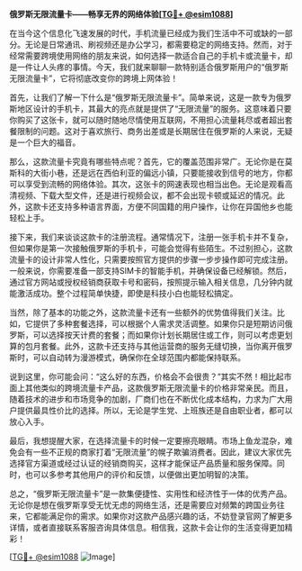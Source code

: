 **俄罗斯无限流量卡——畅享无界的网络体验[[TG💪+ @esim1088](https://t.me/s/esim1088)]**

在当今这个信息化飞速发展的时代，手机流量已经成为我们生活中不可或缺的一部分。无论是日常通讯、刷视频还是办公学习，都需要稳定的网络支持。然而，对于经常需要跨境使用网络的朋友来说，如何选择一款适合自己的手机卡或流量卡，却是一件让人头疼的事情。今天，我们就来聊聊一款特别适合俄罗斯用户的“俄罗斯无限流量卡”，它将彻底改变你的跨境上网体验！

首先，让我们了解一下什么是“俄罗斯无限流量卡”。简单来说，这是一款专为俄罗斯地区设计的手机卡，其最大的亮点就是提供了“无限流量”的服务。这意味着只要你购买了这张卡，就可以随时随地尽情使用互联网，不用担心流量耗尽或者超出套餐限制的问题。这对于喜欢旅行、商务出差或是长期居住在俄罗斯的人来说，无疑是一个巨大的福音。

那么，这款流量卡究竟有哪些特点呢？首先，它的覆盖范围非常广。无论你是在莫斯科的大街小巷，还是远在西伯利亚的偏远小镇，只要能接收到信号的地方，你都可以享受到流畅的网络体验。其次，这张卡的网速表现也相当出色。无论是观看高清视频、下载大型文件，还是进行视频会议，都不会出现卡顿或延迟的情况。此外，这款卡还支持多种语言界面，方便不同国籍的用户操作，让你在异国他乡也能轻松上手。

接下来，我们来谈谈这款卡的注册流程。通常情况下，注册一张手机卡并不复杂，但如果你是第一次接触俄罗斯的手机卡，可能会觉得有些陌生。不过别担心，这款流量卡的设计非常人性化，只需要按照官方提供的步骤一步步操作即可完成注册。一般来说，你需要准备一部支持SIM卡的智能手机，并确保设备已经解锁。然后，通过官方网站或授权经销商获取卡号和密码，按照提示输入相关信息，几分钟内就能激活成功。整个过程简单快捷，即使是科技小白也能轻松搞定。

当然，除了基本的功能之外，这款流量卡还有一些额外的优势值得我们关注。比如，它提供了多种套餐选择，可以根据个人需求灵活调整。如果你只是短期访问俄罗斯，可以选择按天计费的套餐；而如果你计划长期居住或工作，则可以考虑更划算的包月套餐。此外，这款卡还支持与其他运营商的服务无缝切换，当你离开俄罗斯时，可以自动转为漫游模式，确保你在全球范围内都能保持联系。

说到这里，你可能会问：“这么好的东西，价格会不会很贵？”其实不然！相比起市面上其他类似的跨境流量卡产品，这款俄罗斯无限流量卡的价格非常亲民。而且，随着技术的进步和市场竞争的加剧，厂商们也在不断优化成本结构，力求为广大用户提供最具性价比的选择。所以，无论是学生党、上班族还是自由职业者，都可以放心入手。

最后，我想提醒大家，在选择流量卡的时候一定要擦亮眼睛。市场上鱼龙混杂，难免会有一些不正规的商家打着“无限流量”的幌子欺骗消费者。因此，建议大家优先选择官方渠道或经过认证的经销商购买，这样才能保证产品质量和服务保障。同时，也可以多参考其他用户的评价和反馈，以便做出更加明智的决策。

总之，“俄罗斯无限流量卡”是一款集便捷性、实用性和经济性于一体的优秀产品。无论你是想在俄罗斯享受无忧无虑的网络生活，还是需要应对频繁的跨国业务往来，它都能满足你的需求。如果你对这款产品感兴趣的话，不妨登录官网了解更多详情，或者直接联系客服咨询具体信息。相信我，这款卡会让你的生活变得更加精彩！

[[TG💪+ @esim1088](https://t.me/s/esim1088) ![Image](https://i.postimg.cc/4NQfJmqS/Snipaste-2025-05-13-00-14-12.png)]